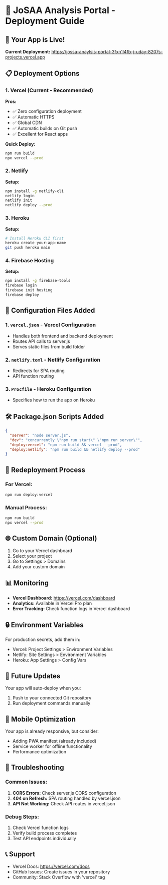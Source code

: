 # 🚀 JoSAA Analysis Portal - Deployment Guide

## 🌟 Your App is Live!

**Current Deployment:** https://jossa-anaylsis-portal-3fxn1l4fb-j-uday-8207s-projects.vercel.app

## 📋 Deployment Options

### 1. Vercel (Current - Recommended)

**Pros:**
- ✅ Zero configuration deployment
- ✅ Automatic HTTPS
- ✅ Global CDN
- ✅ Automatic builds on Git push
- ✅ Excellent for React apps

**Quick Deploy:**
```bash
npm run build
npx vercel --prod
```

### 2. Netlify

**Setup:**
```bash
npm install -g netlify-cli
netlify login
netlify init
netlify deploy --prod
```

### 3. Heroku

**Setup:**
```bash
# Install Heroku CLI first
heroku create your-app-name
git push heroku main
```

### 4. Firebase Hosting

**Setup:**
```bash
npm install -g firebase-tools
firebase login
firebase init hosting
firebase deploy
```

## 🔧 Configuration Files Added

### 1. `vercel.json` - Vercel Configuration
- Handles both frontend and backend deployment
- Routes API calls to server.js
- Serves static files from build folder

### 2. `netlify.toml` - Netlify Configuration
- Redirects for SPA routing
- API function routing

### 3. `Procfile` - Heroku Configuration
- Specifies how to run the app on Heroku

## 🛠️ Package.json Scripts Added

```json
{
  "server": "node server.js",
  "dev": "concurrently \"npm run start\" \"npm run server\"",
  "deploy:vercel": "npm run build && vercel --prod",
  "deploy:netlify": "npm run build && netlify deploy --prod"
}
```

## 🔄 Redeployment Process

### For Vercel:
```bash
npm run deploy:vercel
```

### Manual Process:
```bash
npm run build
npx vercel --prod
```

## 🌐 Custom Domain (Optional)

1. Go to your Vercel dashboard
2. Select your project
3. Go to Settings > Domains
4. Add your custom domain

## 📊 Monitoring

- **Vercel Dashboard:** https://vercel.com/dashboard
- **Analytics:** Available in Vercel Pro plan
- **Error Tracking:** Check function logs in Vercel dashboard

## 🔒 Environment Variables

For production secrets, add them in:
- Vercel: Project Settings > Environment Variables
- Netlify: Site Settings > Environment Variables
- Heroku: App Settings > Config Vars

## 🚀 Future Updates

Your app will auto-deploy when you:
1. Push to your connected Git repository
2. Run deployment commands manually

## 📱 Mobile Optimization

Your app is already responsive, but consider:
- Adding PWA manifest (already included)
- Service worker for offline functionality
- Performance optimization

## 🔧 Troubleshooting

### Common Issues:
1. **CORS Errors:** Check server.js CORS configuration
2. **404 on Refresh:** SPA routing handled by vercel.json
3. **API Not Working:** Check API routes in vercel.json

### Debug Steps:
1. Check Vercel function logs
2. Verify build process completes
3. Test API endpoints individually

## 📞 Support

- Vercel Docs: https://vercel.com/docs
- GitHub Issues: Create issues in your repository
- Community: Stack Overflow with 'vercel' tag
